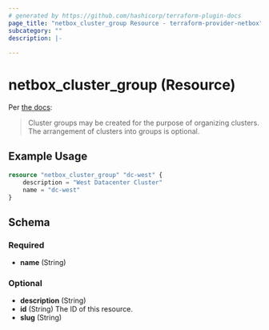 ```yaml
---
# generated by https://github.com/hashicorp/terraform-plugin-docs
page_title: "netbox_cluster_group Resource - terraform-provider-netbox"
subcategory: ""
description: |-
  
---
```


# netbox_cluster_group (Resource)

Per [the docs](https://netbox.readthedocs.io/en/stable/core-functionality/virtualization/):

> Cluster groups may be created for the purpose of organizing clusters. The arrangement of clusters into groups is optional.

## Example Usage

```terraform
resource "netbox_cluster_group" "dc-west" {
    description = "West Datacenter Cluster"
    name = "dc-west"
}
```

<!-- schema generated by tfplugindocs -->
## Schema

### Required

- **name** (String)

### Optional

- **description** (String)
- **id** (String) The ID of this resource.
- **slug** (String)



